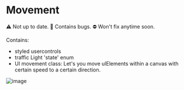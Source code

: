# Movement

⚠️ Not up to date.
🐞 Contains bugs.
⛔ Won't fix anytime soon.

Contains:
  - styled usercontrols
  - traffic Light 'state' enum
  - UI movement class:
    Let's you move uIElements within a canvas with certain speed to a certain direction.

![image](https://github.com/xGrimy/WPF-Traffic-Simulation/assets/105457539/ab4dde7f-16c1-4427-bc2b-76c9cc6403e6)
